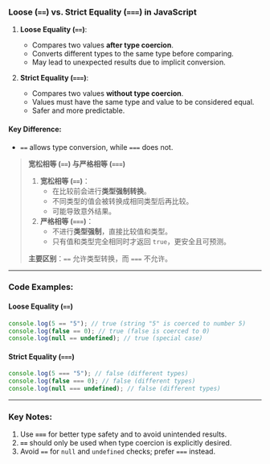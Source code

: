 ### Loose (`==`) vs. Strict Equality (`===`) in JavaScript

<audio src="C:\Users\10691\Downloads\1. Loose Equali.mp3"></audio>

1. **Loose Equality (`==`)**:
   - Compares two values **after type coercion**.
   - Converts different types to the same type before comparing.
   - May lead to unexpected results due to implicit conversion.

2. **Strict Equality (`===`)**:
   - Compares two values **without type coercion**.
   - Values must have the same type and value to be considered equal.
   - Safer and more predictable.

#### Key Difference:
- `==` allows type conversion, while `===` does not.

> **宽松相等 (`==`) 与严格相等 (`===`)**  
>
> <audio src="C:\Users\10691\Downloads\宽松相等：     - 在比较.mp3"></audio>
>
> 1. **宽松相等 (`==`)**：  
>    - 在比较前会进行**类型强制转换**。  
>    - 不同类型的值会被转换成相同类型后再比较。  
>    - 可能导致意外结果。  
> 2. **严格相等 (`===`)**：  
>    - 不进行**类型强制**，直接比较值和类型。  
>    - 只有值和类型完全相同时才返回 `true`，更安全且可预测。  
>
> **主要区别**：`==` 允许类型转换，而 `===` 不允许。

---

### Code Examples:

#### **Loose Equality (`==`)**
```javascript
console.log(5 == "5"); // true (string "5" is coerced to number 5)
console.log(false == 0); // true (false is coerced to 0)
console.log(null == undefined); // true (special case)
```

#### **Strict Equality (`===`)**
```javascript
console.log(5 === "5"); // false (different types)
console.log(false === 0); // false (different types)
console.log(null === undefined); // false (different types)
```

---

### Key Notes:
1. Use **`===`** for better type safety and to avoid unintended results.  
2. **`==`** should only be used when type coercion is explicitly desired.  
3. Avoid `==` for `null` and `undefined` checks; prefer `===` instead.